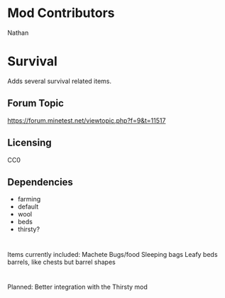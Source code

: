 # Mod Contributors
Nathan

# Survival
Adds several survival related items.

## Forum Topic
https://forum.minetest.net/viewtopic.php?f=9&t=11517

## Licensing
CC0

## Dependencies
- farming
- default
- wool
- beds
- thirsty?


#
Items currently included:
Machete
Bugs/food
Sleeping bags
Leafy beds
barrels, like chests but barrel shapes

#
Planned:
Better integration with the Thirsty mod
